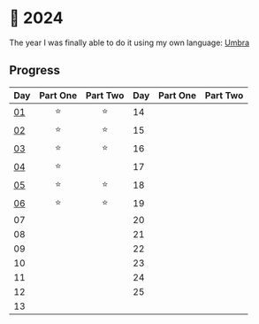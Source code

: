 # 🎄 2024

The year I was finally able to do it using my own language: [Umbra](https://github.com/pmqueiroz/umbra)

## Progress
| Day       | Part One | Part Two | Day | Part One | Part Two |
| --------- | :------: | :------: | --- | :------: | :------: |
| [01](./1) |    ⭐    |    ⭐    | 14  |          |          |
| [02](./2) |    ⭐    |    ⭐    | 15  |          |          |
| [03](./3) |    ⭐    |    ⭐    | 16  |          |          |
| [04](./4) |    ⭐    |          | 17  |          |          |
| [05](./5) |    ⭐    |    ⭐    | 18  |          |          |
| [06](./6) |    ⭐    |    ⭐    | 19  |          |          |
| 07        |          |          | 20  |          |          |
| 08        |          |          | 21  |          |          |
| 09        |          |          | 22  |          |          |
| 10        |          |          | 23  |          |          |
| 11        |          |          | 24  |          |          |
| 12        |          |          | 25  |          |          |
| 13        |          |          |     |          |          |
